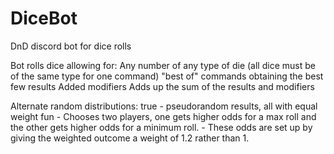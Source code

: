 # DiceBot
DnD discord bot for dice rolls

Bot rolls dice allowing for:
Any number of any type of die (all dice must be of the same type for one command)
"best of" commands obtaining the best few results
Added modifiers
Adds up the sum of the results and modifiers

Alternate random distributions:
true - pseudorandom results, all with equal weight
fun - Chooses two players, one gets higher odds for a max roll and the other gets higher odds for a minimum roll.
	- These odds are set up by giving the weighted outcome a weight of 1.2 rather than 1.



